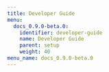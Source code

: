 ```yaml
---
title: Developer Guide
menu:
  docs_0.9.0-beta.0:
    identifier: developer-guide
    name: Developer Guide
    parent: setup
    weight: 40
menu_name: docs_0.9.0-beta.0
---
```

